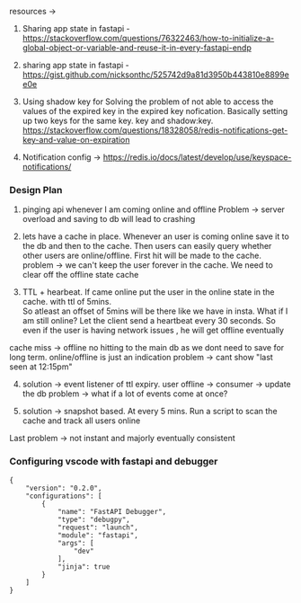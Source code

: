 resources -> 
1. Sharing app state in fastapi - https://stackoverflow.com/questions/76322463/how-to-initialize-a-global-object-or-variable-and-reuse-it-in-every-fastapi-endp

2. sharing app state in fastapi - https://gist.github.com/nicksonthc/525742d9a81d3950b443810e8899ee0e

3. Using shadow key for Solving the problem of not able to access the values of the expired key in the expired key nofication. 
Basically setting up two keys for the same key. key and shadow:key.
https://stackoverflow.com/questions/18328058/redis-notifications-get-key-and-value-on-expiration

4. Notification config -> https://redis.io/docs/latest/develop/use/keyspace-notifications/

### Design Plan
1. pinging api whenever I am coming online and offline
Problem -> server overload and saving to db will lead to crashing

2. lets have a cache in place. Whenever an user is coming online
save it to the db and then to the cache. 
Then users can easily query whether other users are online/offline.
First hit will be made to the cache.
problem -> we can't keep the user forever in the cache. We need to clear off
the offline state cache

3. TTL + hearbeat. If came online put the user in the online state in the cache. with ttl of 
5mins.  
So atleast an offset of 5mins will be there like we have in insta.
What if I am still online? Let the client send a heartbeat every 30 seconds.
So even if the user is having network issues , he will get offline eventually

cache miss -> offline
no hitting to the main db as we dont need to save for long term.
online/offline is just an indication
problem -> cant show "last seen at 12:15pm"

4. solution -> event listener of ttl expiry.
user offline -> consumer -> update the db
problem -> what if a lot of events come at once?

5. solution -> snapshot based. At every 5 mins. Run a script to scan the cache and track all users online

Last problem -> not instant and majorly eventually consistent

### Configuring vscode with fastapi and debugger
```
{
    "version": "0.2.0",
    "configurations": [
        {
            "name": "FastAPI Debugger",
            "type": "debugpy",
            "request": "launch",
            "module": "fastapi",
            "args": [
                "dev"
            ],
            "jinja": true
        }
    ]
}

```